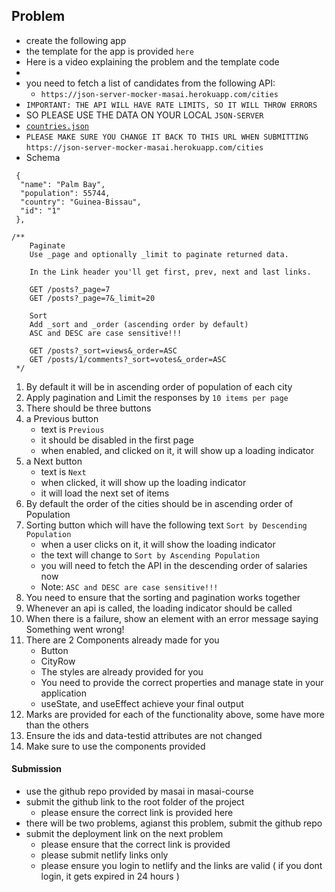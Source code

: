 ## Problem

- create the following app
- the template for the app is provided `here`
- Here is a video explaining the problem and the template code
-
- you need to fetch a list of candidates from the following API:
  - `https://json-server-mocker-masai.herokuapp.com/cities`
- `IMPORTANT: THE API WILL HAVE RATE LIMITS, SO IT WILL THROW ERRORS`
- SO PLEASE USE THE DATA ON YOUR LOCAL `JSON-SERVER`
- [`countries.json`](https://masai-course.s3.ap-south-1.amazonaws.com/editor/uploads/2022-06-12/countries_463932.json)
- `PLEASE MAKE SURE YOU CHANGE IT BACK TO THIS URL WHEN SUBMITTING` `https://json-server-mocker-masai.herokuapp.com/cities`
- Schema

```
 {
  "name": "Palm Bay",
  "population": 55744,
  "country": "Guinea-Bissau",
  "id": "1"
 },

/**
    Paginate
    Use _page and optionally _limit to paginate returned data.

    In the Link header you'll get first, prev, next and last links.

    GET /posts?_page=7
    GET /posts?_page=7&_limit=20

    Sort
    Add _sort and _order (ascending order by default)
    ASC and DESC are case sensitive!!!

    GET /posts?_sort=views&_order=ASC
    GET /posts/1/comments?_sort=votes&_order=ASC
 */

```

1. By default it will be in ascending order of population of each city
1. Apply pagination and Limit the responses by `10 items per page`
1. There should be three buttons
1. a Previous button
   - text is `Previous`
   - it should be disabled in the first page
   - when enabled, and clicked on it, it will show up a loading indicator
1. a Next button
   - text is `Next`
   - when clicked, it will show up the loading indicator
   - it will load the next set of items
1. By default the order of the cities should be in ascending order of Population
1. Sorting button which will have the following text `Sort by Descending Population`
   - when a user clicks on it, it will show the loading indicator
   - the text will change to `Sort by Ascending Population`
   - you will need to fetch the API in the descending order of salaries now
   - Note: `ASC and DESC are case sensitive!!!`
1. You need to ensure that the sorting and pagination works together
1. Whenever an api is called, the loading indicator should be called
1. When there is a failure, show an element with an error message saying Something went wrong!
1. There are 2 Components already made for you
   - Button
   - CityRow
   - The styles are already provided for you
   - You need to provide the correct properties and manage state in your application
   - useState, and useEffect achieve your final output
1. Marks are provided for each of the functionality above, some have more than the others
1. Ensure the ids and data-testid attributes are not changed
1. Make sure to use the components provided

#### Submission

- use the github repo provided by masai in masai-course
- submit the github link to the root folder of the project
  - please ensure the correct link is provided here
- there will be two problems, agianst this problem, submit the github repo
- submit the deployment link on the next problem
  - please ensure that the correct link is provided
  - please submit netlify links only
  - please ensure you login to netlify and the links are valid ( if you dont login, it gets expired in 24 hours )
